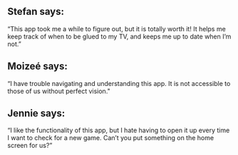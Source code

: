 ## Stefan says:

“This app took me a while to figure out, but it is totally worth it! It helps me keep track of when to be glued to my TV, and keeps me up to date when I’m not.”

## Moizeé says:

“I have trouble navigating and understanding this app. It is not accessible to those of us without perfect vision."

## Jennie says:

“I like the functionality of this app, but I hate having to open it up every time I want to check for a new game. Can’t you put something on the home screen for us?”